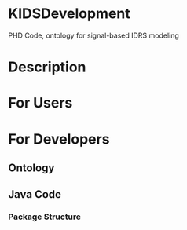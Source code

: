 KIDSDevelopment
===============

PHD Code, ontology for signal-based IDRS modeling

# Description

# For Users

# For Developers

## Ontology

## Java Code

### Package Structure
